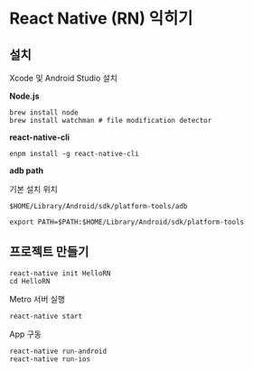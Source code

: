 # React Native (RN) 익히기 #


## 설치 ##

Xcode 및 Android Studio 설치


**Node.js**

```
brew install node
brew install watchman # file modification detector
```

**react-native-cli**

```
enpm install -g react-native-cli
```

**adb path**

기본 설치 위치

`$HOME/Library/Android/sdk/platform-tools/adb`

```
export PATH=$PATH:$HOME/Library/Android/sdk/platform-tools
```

## 프로젝트 만들기 ##


```
react-native init HelloRN
cd HelloRN
```

Metro 서버 실행

```
react-native start
```

App 구동

```
react-native run-android
react-native run-ios
```
